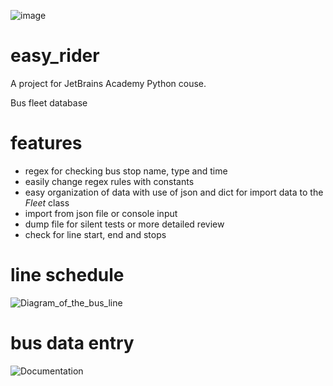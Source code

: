 ![image](https://user-images.githubusercontent.com/99888480/163489598-0c80f106-0803-4937-a265-4fb365c2eb76.png)

# easy_rider
A project for JetBrains Academy Python couse.

Bus fleet database

# features
* regex for checking bus stop name, type and time
* easily change regex rules with constants
* easy organization of data with use of json and dict for import data to the _Fleet_ class
* import from json file or console input
* dump file for silent tests or more detailed review
* check for line start, end and stops 

# line schedule
![Diagram_of_the_bus_line](https://user-images.githubusercontent.com/99888480/163691172-4eca8413-e4a1-424c-90e9-7f72f8e2b3a1.jpg)

# bus data entry
![Documentation](https://user-images.githubusercontent.com/99888480/163691237-3cdccd83-de19-4dab-be82-2ae01bdf633f.jpg)
